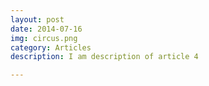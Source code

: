 ```yaml
---
layout: post
date: 2014-07-16
img: circus.png
category: Articles
description: I am description of article 4

---
```

